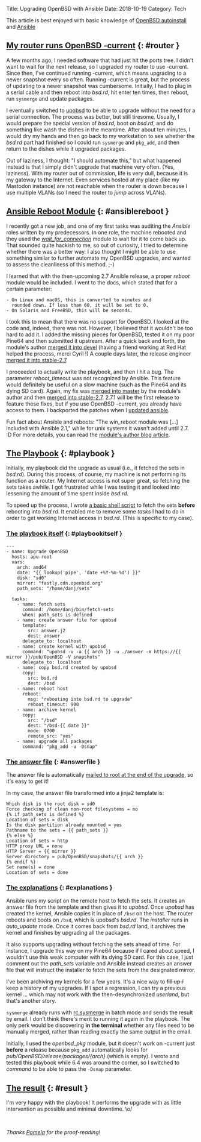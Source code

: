 Title: Upgrading OpenBSD with Ansible
Date: 2018-10-19
Category: Tech

This article is best enjoyed with basic knowledge of [OpenBSD
autoinstall](https://man.openbsd.org/autoinstall) and [Ansible](https://www.ansible.com/)

## [My router runs OpenBSD -current](#router) {: #router }

A few months ago, I needed software that had just hit the ports tree. I didn't
want to wait for the next release, so I upgraded my router to use -current.
Since then, I've continued running -current, which means upgrading to a newer
snapshot every so often. Running -current is great, but the process of updating
to a newer snapshot was cumbersome.  Initially, I had to plug in a serial cable
and then reboot into *bsd.rd*, hit enter ten times, then reboot, run `sysmerge`
and update packages.

I eventually switched to [upobsd](https://bitbucket.org/semarie/upobsd) to be
able to upgrade without the need for a serial connection. The process was
better, but still tiresome. Usually, I would prepare the special version of
*bsd.rd*, boot on *bsd.rd*, and do something like wash the dishes in the
meantime. After about ten minutes, I would dry my hands and then go back to my
workstation to see whether the *bsd.rd* part had finished so I could run
`sysmerge` and `pkg_add`, and then return to the dishes while it upgraded
packages.

Out of laziness, I thought: "I should automate this," but what happened instead
is that I simply didn't upgrade that machine very often. (Yes, laziness).  With
my router out of commission, life is very dull, because it is my gateway to the
Internet. Even services hosted at my place (like my Mastodon instance) are not
reachable when the router is down because I use multiple VLANs (so I need the
router to *jump* across VLANs).

## [Ansible Reboot Module](#ansiblereboot) {: #ansiblereboot }

I recently got a new job, and one of my first tasks was auditing the *Ansible*
roles written by my predecessors. In one role, the machine rebooted and they
used the
[*wait_for_connection*](https://docs.ansible.com/ansible/2.5/modules/wait_for_module.html)
module to wait for it to come back up. That sounded quite hackish to me, so out
of curiosity, I tried to determine whether there was a better way. I also
thought I might be able to use something similar to further automate my OpenBSD
upgrades, and wanted to assess the cleanliness of this method. ;-)

I learned that with the then-upcoming 2.7 Ansible release, a proper *reboot*
module would be included. I went to the docs, which stated that for a certain
parameter:

~~~
- On Linux and macOS, this is converted to minutes and
  rounded down. If less than 60, it will be set to 0.
- On Solaris and FreeBSD, this will be seconds.
~~~

I took this to mean that there was no support for OpenBSD. I looked at the code
and, indeed, there was not. However, I believed that it wouldn't be too hard
to add it. I added the missing pieces for OpenBSD, tested it on my poor Pine64
and then submitted it upstream. After a quick back and forth, the module's
author [merged it into
devel](https://github.com/ansible/ansible/commit/2769a4e2cc3aadbf91e7f4f83ef57b7ebe43442a)
(having a friend working at Red Hat helped the process, merci Cyril !) A couple
days later, the release engineer [merged it into
stable-2.7](https://github.com/ansible/ansible/commit/26de4f97493adeb388c1c8fad7a266bb7652bac6).

I proceeded to actually write the playbook, and then I hit a bug. The parameter
*reboot_timeout* was not recognized by Ansible. This feature would definitely
be useful on a slow machine (such as the Pine64 and its dying SD card). Again,
my fix was [merged into
master](https://github.com/ansible/ansible/commit/0105b4aeadb94dd12b921ed6c427b21cd31182fa)
by the module's author and then [merged into
stable-2.7](https://github.com/ansible/ansible/commit/a0f38bdab5ae0e183cb960fe9e964bf1edf7c326).
2.7.1 will be the first release to feature these fixes, but if you use OpenBSD
-current, you already have access to them. I backported the patches when I
[updated
ansible](https://marc.info/?l=openbsd-ports-cvs&m=153994960724056&w=2).

Fun fact about Ansible and reboots: "The win_reboot module was [...] included
with Ansible 2.1," while for unix systems it wasn't added until 2.7. :D For
more details, you can read the [module's author blog
article](http://samdoran.com/ansible-reboot-plugin/).

## [The Playbook](#playbook) {: #playbook }

Initially, my playbook did the upgrade as usual (i.e., it fetched the sets in
*bsd.rd*). During this process, of course, my machine is not performing its
function as a router. My Internet access is not super great, so fetching the
sets takes awhile. I got frustrated while I was testing it and looked into
lessening the amount of time spent inside *bsd.rd*.

To speed up the process, I wrote [a basic shell
script](https://chown.me/iota/blog/fetch-sets) to fetch the sets **before**
rebooting into *bsd.rd*. It enabled me to remove some *tasks* I had to do in
order to get working Internet access in *bsd.rd*. (This is specific to my
case).

### [The playbook itself](#playbookitself) {: #playbookitself }

~~~
---
- name: Upgrade OpenBSD
  hosts: apu-root
  vars:
    arch: amd64
    date: "{{ lookup('pipe', 'date +%Y-%m-%d') }}"
    disk: "sd0"
    mirror: "fastly.cdn.openbsd.org"
    path_sets: "/home/danj/sets"

  tasks:
    - name: fetch sets
      command: /home/danj/bin/fetch-sets
      when: path_sets is defined
    - name: create answer file for upobsd
      template:
        src: answer.j2
        dest: answer
      delegate_to: localhost
    - name: create kernel with upobsd
      command: "upobsd -v -a {{ arch }} -u ./answer -m https://{{ mirror }}/pub/OpenBSD -V snapshots"
      delegate_to: localhost
    - name: copy bsd.rd created by upobsd
      copy:
        src: bsd.rd
        dest: /bsd
    - name: reboot host
      reboot:
        msg: "rebooting into bsd.rd to upgrade"
        reboot_timeout: 900
    - name: archive kernel
      copy:
        src: "/bsd"
        dest: "/bsd-{{ date }}"
        mode: 0700
        remote_src: "yes"
    - name: upgrade all packages
      command: "pkg_add -u -Dsnap"
~~~

### [The answer file](#answerfile) {: #answerfile }

The answer file is automatically [mailed to root at the end of the
upgrade](https://github.com/openbsd/src/blob/master/distrib/miniroot/install.sub#L2811-L2812),
so it's easy to get it!

In my case, the answer file transformed into a jinja2 template is:

~~~
Which disk is the root disk = sd0
Force checking of clean non-root filesystems = no
{% if path_sets is defined %}
Location of sets = disk
Is the disk partition already mounted = yes
Pathname to the sets = {{ path_sets }}
{% else %}
Location of sets = http
HTTP proxy URL = none
HTTP Server = {{ mirror }}
Server directory = pub/OpenBSD/snapshots/{{ arch }}
{% endif %}
Set name(s) = done
Location of sets = done
~~~

### [The explanations](#explanations) {: #explanations }

Ansible runs my script on the remote host to fetch the sets. It creates an
answer file from the template and then gives it to *upobsd*. Once *upobsd* has
created the kernel, Ansible copies it in place of `/bsd` on the host. The
router reboots and boots on `/bsd`, which is upobsd's *bsd.rd*. The *installer*
runs in *auto_update* mode. Once it comes back from *bsd.rd* land, it archives
the kernel and finishes by upgrading all the packages.

It also supports upgrading without fetching the sets ahead of time. For
instance, I upgrade this way on my Pine64 because if I cared about speed, I
wouldn't use this weak computer with its dying SD card. For this case, I just
comment out the *path_sets* variable and Ansible instead creates an answer file
that will instruct the installer to fetch the sets from the designated mirror.

I've been archiving my kernels for a few years. It's a nice way to <strike>fill
up /</strike> keep a history of my upgrades. If I spot a regression, I can
try a previous kernel ... which may not work with the then-desynchronized
*userland*, but that's another story.

`sysmerge` already runs with
[rc.sysmerge](https://github.com/openbsd/src/blob/master/etc/rc#L579-L580) in
batch mode and sends the result by email. I don't think there's merit to
running it again in the playbook. The only perk would be discovering **in the
terminal** whether any files need to be manually merged, rather than reading
exactly the same output in the email.

Initially, I used the *openbsd_pkg* module, but it doesn't work on -current
just **before** a release because `pkg_add` automatically looks for
*pub/OpenBSD/${release}/packages/${arch}* (which is empty). I wrote and tested
this playbook while 6.4 was around the corner, so I switched to *command* to be
able to pass the `-Dsnap` parameter.

## [The result](#result) {: #result }

I'm very happy with the playbook! It performs the upgrade with as little
intervention as possible and minimal downtime. \o/

<br/>

*Thanks [Pamela](https://bsd.network/@pamela) for the proof-reading!*

